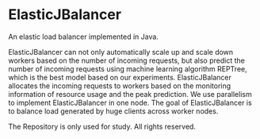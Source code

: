 # ElasticJBalancer
An elastic load balancer implemented in Java.

ElasticJBalancer can not only automatically scale up and scale down workers based on the number of incoming requests, but also predict the number of incoming requests using machine learning algorithm REPTree, which is the best model based on our experiments. ElasticJBalancer allocates the incoming requests to workers based on the monitoring information of resource usage and the peak prediction. We use parallelism to implement ElasticJBalancer in one node. The goal of ElasticJBalancer is to balance load generated by huge clients across worker nodes.

The Repository is only used for study. All rights reserved.
